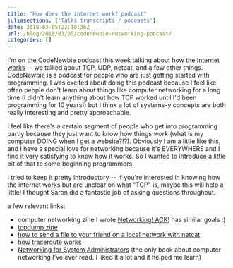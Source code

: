 ```yaml
---
title: "How does the internet work? podcast"
juliasections: ['Talks transcripts / podcasts']
date: 2018-03-05T22:19:36Z
url: /blog/2018/03/05/codenewbie-networking-podcast/
categories: []
---
```


I'm on the CodeNewbie podcast this week talking about [how the Internet works](https://www.codenewbie.org/podcast/how-does-the-internet-work) -- 
we talked about TCP, UDP, netcat, and a few other things. CodeNewbie is a podcast for people who are
just getting started with programming. I was excited about doing this podcast because I feel like
often people don't learn about things like computer networking for a long time (I didn't learn
anything about how TCP worked until I'd been programming for 10 years!) but I think a lot of
systems-y concepts are both really interesting and pretty approachable.

I feel like there's a certain segment of people who get into programming partly because they just
want to know how things _work_ (what is my computer DOING when I get a website?!?). Obviously I am
a little like this, and I have a special love for networking because it's EVERYWHERE and I find it
very satisfying to know how it works. So I wanted to introduce a little bit of that to some
beginning programmers.

I tried to keep it pretty introductory -- if you're interested in knowing how the internet works but
are unclear on what "TCP" is, maybe this will help a little! I thought Saron did a fantastic job of
asking questions throughout.

a few relevant links:

* computer networking zine I wrote [Networking!  ACK!](https://jvns.ca/zines/#networking-ack) has similar goals :)
* [tcpdump zine](https://jvns.ca/zines/#tcpdump) 
* [how to send a file to your friend on a local network with netcat](https://jvns.ca/blog/2013/10/01/day-2-netcat-fun/)
* [how traceroute works](https://jvns.ca/blog/2013/10/31/day-20-scapy-and-traceroute/)
* [Networking for System Administrators](https://www.michaelwlucas.com/networking/n4sa) (the only
  book about computer networking I've ever read. I liked it a lot and it helped me learn)
